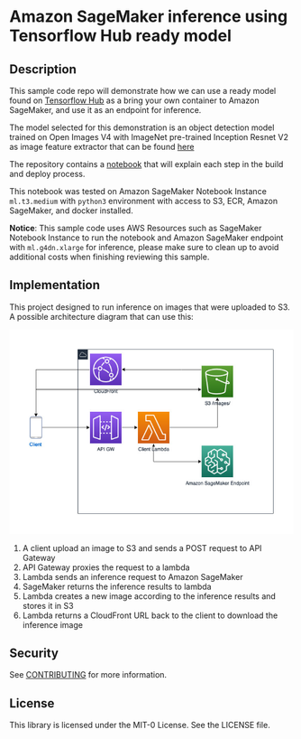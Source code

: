 # Amazon SageMaker inference using Tensorflow Hub ready model

## Description

This sample code repo will demonstrate how we can use a ready model found on [Tensorflow Hub](https://www.tensorflow.org/hub/) as a bring your own container to Amazon SageMaker, and use it as an endpoint for inference.

The model selected for this demonstration is an object detection model trained on Open Images V4 with ImageNet pre-trained Inception Resnet V2 as image feature extractor that can be found [here](https://tfhub.dev/google/faster_rcnn/openimages_v4/inception_resnet_v2/1)

The repository contains a [notebook](./build-deploy.ipynb) that will explain each step in the build and deploy process.

This notebook was tested on Amazon SageMaker Notebook Instance `ml.t3.medium` with `python3` environment with access to S3, ECR, Amazon SageMaker, and docker installed.

**Notice**: This sample code uses AWS Resources such as SageMaker Notebook Instance to run the notebook and
Amazon SageMaker endpoint with `ml.g4dn.xlarge` for inference,
please make sure to clean up to avoid additional costs when finishing reviewing this sample.

## Implementation

This project designed to run inference on images that were uploaded to S3. A possible architecture diagram that can use this:

![diagram](./img/diagram.jpg)

1. A client upload an image to S3 and sends a POST request to API Gateway
2. API Gateway proxies the request to a lambda
3. Lambda sends an inference request to Amazon SageMaker
4. SageMaker returns the inference results to lambda
5. Lambda creates a new image according to the inference results and stores it in S3
6. Lambda returns a CloudFront URL back to the client to download the inference image

## Security

See [CONTRIBUTING](CONTRIBUTING.md#security-issue-notifications) for more information.

## License

This library is licensed under the MIT-0 License. See the LICENSE file.
